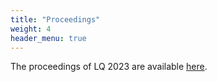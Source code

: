 ```yaml
---
title: "Proceedings"
weight: 4
header_menu: true
---
```

The proceedings of LQ 2023 are available [here](proceedings/CompleteVolume.pdf).